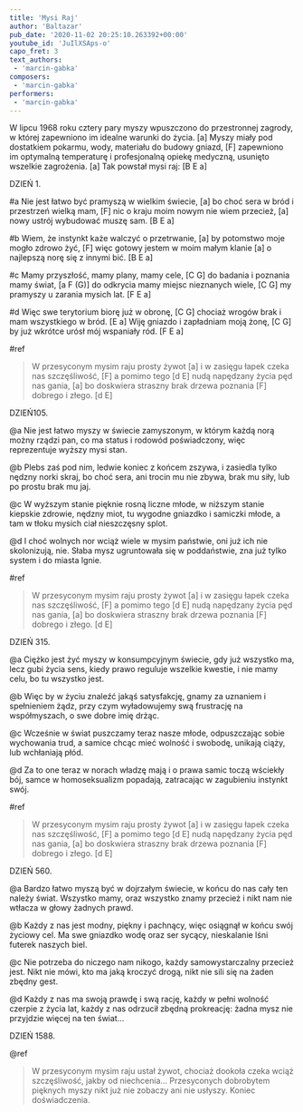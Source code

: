 ```yaml
---
title: 'Mysi Raj'
author: 'Baltazar'
pub_date: '2020-11-02 20:25:10.263392+00:00'
youtube_id: 'JuIlXSAps-o'
capo_fret: 3
text_authors:
 - 'marcin-gabka'
composers:
 - 'marcin-gabka'
performers:
 - 'marcin-gabka'
---
```


W lipcu 1968 roku cztery pary myszy wpuszczono do przestronnej zagrody, w której zapewniono im idealne warunki do życia. [a]
Myszy miały pod dostatkiem pokarmu, wody, materiału do budowy gniazd, [F]
zapewniono im optymalną temperaturę i profesjonalną opiekę medyczną, usunięto wszelkie zagrożenia. [a]
Tak powstał mysi raj: [B E a]

DZIEŃ 1.

#a
Nie jest łatwo być pramyszą w wielkim świecie,  	[a]
bo choć sera w bród i przestrzeń wielką mam,   	[F]
nic o kraju moim nowym nie wiem przecież,  		[a]
nowy ustrój wybudować muszę sam. 			[B E a]

#b
Wiem, że instynkt każe walczyć o przetrwanie,   	[a]
by potomstwo moje mogło zdrowo żyć,   		[F]
więc gotowy jestem w moim małym klanie 		[a]
o najlepszą norę się z innymi bić.   			[B E a]

#c
Mamy przyszłość, mamy plany, mamy cele,    		[C G]
do badania i poznania mamy świat,    		           [a F (G)]
do odkrycia mamy miejsc nieznanych wiele,    	[C G]
my pramyszy u zarania mysich lat.     			[F E a]

#d
Więc swe terytorium biorę już w obronę,   		[C G]
chociaż wrogów brak i mam wszystkiego w bród. 	[E a]
Wiję gniazdo i zapładniam moją żonę,    		[C G]
by już wkrótce urósł mój wspaniały ród.    		[F E a]

#ref
>W przesyconym mysim raju prosty żywot     	[a]
>i w zasięgu łapek czeka nas szczęśliwość,                	[F]
>a pomimo tego                                                                     	[d E]
>nudą napędzany życia pęd nas gania,                         	[a]
>bo doskwiera straszny brak drzewa poznania      	[F]
>dobrego i złego.                                                                     	[d E]

DZIEŃ105.

@a
Nie jest łatwo myszy w świecie zamyszonym,
w którym każdą norą możny rządzi pan,
co ma status i rodowód poświadczony,
więc reprezentuje wyższy mysi stan.

@b
Plebs zaś pod nim, ledwie koniec z końcem zszywa,
i zasiedla tylko nędzny norki skraj,
bo choć sera, ani trocin mu nie zbywa,
brak mu siły, lub po prostu brak mu jaj.

@c
W wyższym stanie pięknie rosną liczne młode,
w niższym stanie kiepskie zdrowie, nędzny miot,
tu wygodne gniazdko i samiczki młode,
a tam w tłoku mysich ciał nieszczęsny splot.

@d
I choć wolnych nor wciąż wiele w mysim państwie,
oni już ich nie skolonizują, nie.
Słaba mysz ugruntowała się w poddaństwie,
zna już tylko system i do miasta lgnie.

#ref
>W przesyconym mysim raju prosty żywot     	[a]
>i w zasięgu łapek czeka nas szczęśliwość,                	[F]
>a pomimo tego                                                                     	[d E]
>nudą napędzany życia pęd nas gania,                         	[a]
>bo doskwiera straszny brak drzewa poznania      	[F]
>dobrego i złego.                                                                     	[d E]

DZIEŃ 315.

@a
Ciężko jest żyć myszy w konsumpcyjnym świecie,
gdy już wszystko ma, lecz gubi życia sens,
kiedy prawo reguluje wszelkie kwestie,
i nie mamy celu, bo tu wszystko jest.

@b
Więc by w życiu znaleźć jakąś satysfakcję,
gnamy za uznaniem i spełnieniem żądz,
przy czym wyładowujemy swą frustrację
na współmyszach, o swe dobre imię drżąc.

@c
Wcześnie w świat puszczamy teraz nasze młode,
odpuszczając sobie wychowania trud,
a samice chcąc mieć wolność i swobodę,
unikają ciąży, lub wchłaniają płód.

@d
Za to one teraz w norach władzę mają
i o prawa samic toczą wściekły bój,
samce w homoseksualizm popadają,
zatracając w zagubieniu instynkt swój.

#ref
>W przesyconym mysim raju prosty żywot     	[a]
>i w zasięgu łapek czeka nas szczęśliwość,                	[F]
>a pomimo tego                                                                     	[d E]
>nudą napędzany życia pęd nas gania,                         	[a]
>bo doskwiera straszny brak drzewa poznania      	[F]
>dobrego i złego.                                                                     	[d E]

DZIEŃ 560. 

@a
Bardzo łatwo myszą być w dojrzałym świecie,
w końcu do nas cały ten należy świat.
Wszystko mamy, oraz wszystko znamy przecież
i nikt nam nie wtłacza w głowy żadnych prawd.

@b
Każdy z nas jest modny, piękny i pachnący,
więc osiągnął w końcu swój życiowy cel.
Ma swe gniazdko wodę oraz ser sycący,
nieskalanie lśni futerek naszych biel.

@c
Nie potrzeba do niczego nam nikogo,
każdy samowystarczalny przecież jest.
Nikt nie mówi, kto ma jaką kroczyć drogą,
nikt nie sili się na żaden zbędny gest.

@d
Każdy z nas ma swoją prawdę i swą rację,
każdy w pełni wolność czerpie z życia lat,
każdy z nas odrzucił zbędną prokreację:
żadna mysz nie przyjdzie więcej na ten świat…

DZIEŃ 1588.

@ref
>W przesyconym mysim raju ustał żywot,
>chociaż dookoła czeka wciąż szczęśliwość, 
>jakby od niechcenia…
>Przesyconych dobrobytem pięknych myszy
>nikt już nie zobaczy ani nie usłyszy.
>Koniec doświadczenia.